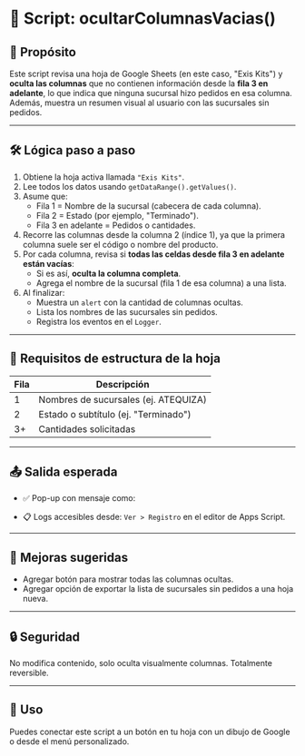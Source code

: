 # 📑 Script: ocultarColumnasVacias()

## 🎯 Propósito
Este script revisa una hoja de Google Sheets (en este caso, "Exis Kits") y **oculta las columnas** que no contienen información desde la **fila 3 en adelante**, lo que indica que ninguna sucursal hizo pedidos en esa columna. Además, muestra un resumen visual al usuario con las sucursales sin pedidos.

---

## 🛠️ Lógica paso a paso

1. Obtiene la hoja activa llamada `"Exis Kits"`.
2. Lee todos los datos usando `getDataRange().getValues()`.
3. Asume que:
   - Fila 1 = Nombre de la sucursal (cabecera de cada columna).
   - Fila 2 = Estado (por ejemplo, "Terminado").
   - Fila 3 en adelante = Pedidos o cantidades.
4. Recorre las columnas desde la columna 2 (índice 1), ya que la primera columna suele ser el código o nombre del producto.
5. Por cada columna, revisa si **todas las celdas desde fila 3 en adelante están vacías**:
   - Si es así, **oculta la columna completa**.
   - Agrega el nombre de la sucursal (fila 1 de esa columna) a una lista.
6. Al finalizar:
   - Muestra un `alert` con la cantidad de columnas ocultas.
   - Lista los nombres de las sucursales sin pedidos.
   - Registra los eventos en el `Logger`.

---

## 🧪 Requisitos de estructura de la hoja

| Fila | Descripción                          |
|------|--------------------------------------|
| 1    | Nombres de sucursales (ej. ATEQUIZA) |
| 2    | Estado o subtítulo (ej. "Terminado") |
| 3+   | Cantidades solicitadas               |

---

## 📤 Salida esperada

- ✅ Pop-up con mensaje como:



- 📋 Logs accesibles desde:
  `Ver > Registro` en el editor de Apps Script.

---

## 🔄 Mejoras sugeridas

- Agregar botón para mostrar todas las columnas ocultas.
- Agregar opción de exportar la lista de sucursales sin pedidos a una hoja nueva.

---

## 🔒 Seguridad

No modifica contenido, solo oculta visualmente columnas. Totalmente reversible.

---

## 📎 Uso

Puedes conectar este script a un botón en tu hoja con un dibujo de Google o desde el menú personalizado.
